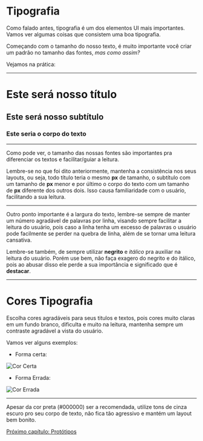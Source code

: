 # Tipografia

Como falado antes, tipografia é um dos elementos UI mais importantes. Vamos ver algumas coisas que consistem uma boa tipografia.

Começando com o tamanho do nosso texto, é muito importante você criar um padrão no tamanho das fontes, *mas como assim?*

Vejamos na prática:

---

# Este será nosso título
## Este será nosso subtítulo
### Este seria o corpo do texto

---

Como pode ver, o tamanho das nossas fontes são importantes pra diferenciar os textos e facilitar/guiar a leitura.

Lembre-se no que foi dito anteriormente, mantenha a consistência nos seus layouts, ou seja, todo título teria o mesmo **px** de tamanho, o subtítulo com um tamanho de **px** menor e por último o corpo do texto com um tamanho de **px** diferente dos outros dois. Isso causa familiaridade com o usuário, facilitando a sua leitura.

--- 

Outro ponto importante é a largura do texto, lembre-se sempre de manter um número agradável de palavras por linha, visando sempre facilitar a leitura do usuário, pois caso a linha tenha um excesso de palavras o usuário pode facilmente se perder na quebra de linha, além de se tornar uma leitura cansativa. 

Lembre-se também, de sempre utilizar **negrito** e *itálico* pra auxiliar na leitura do usuário. Porém use bem, não faça exagero do negrito e do itálico, pois ao abusar disso ele perde a sua importância e significado que é **destacar**. 

--- 

# Cores Tipografia

Escolha cores agradáveis para seus titulos e textos, pois cores muito claras em um fundo branco, dificulta e muito na leitura, mantenha sempre um contraste agradável a vista do usuário.

Vamos ver alguns exemplos:

- Forma certa: 

![Cor Certa](https://imgur.com/LHbN9pM.png)

- Forma Errada: 

![Cor Errada](https://imgur.com/TiAZa6T.png)

---
Apesar da cor preta (#000000) ser a recomendada, utilize tons de cinza escuro pro seu corpo de texto, não fica tão agressivo e mantém um layout bem bonito.

[Próximo capítulo: Protótipos](./12-Prototipos.md)
